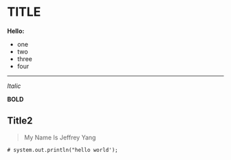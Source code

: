 # TITLE

**Hello:**
* one
* two
* three
* four

---

*Italic*

**BOLD**

## Title2

>My Name Is Jeffrey Yang

```
# system.out.println("hello world');

```

